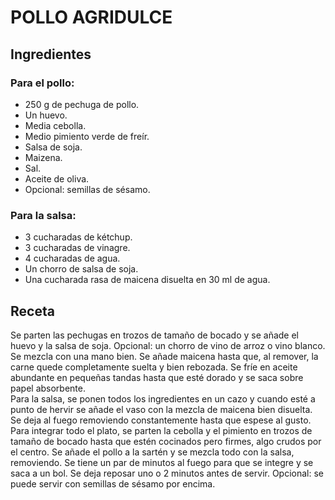 # POLLO AGRIDULCE

## Ingredientes

### Para el pollo:

- 250 g de pechuga de pollo.
- Un huevo.
- Media cebolla.
- Medio pimiento verde de freír.
- Salsa de soja.
- Maizena.
- Sal.
- Aceite de oliva.
- Opcional: semillas de sésamo.

### Para la salsa:

- 3 cucharadas de kétchup.
- 3 cucharadas de vinagre.
- 4 cucharadas de agua.
- Un chorro de salsa de soja.
- Una cucharada rasa de maicena disuelta en 30 ml de agua.

## Receta

Se parten las pechugas en trozos de tamaño de bocado y se añade el huevo y la salsa de soja. Opcional: un chorro de vino de arroz o vino blanco. Se mezcla con una mano bien. Se añade maicena hasta que, al remover, la carne quede completamente suelta y bien rebozada. Se fríe en aceite abundante en pequeñas tandas hasta que esté dorado y se saca sobre papel absorbente.<br>
Para la salsa, se ponen todos los ingredientes en un cazo y cuando esté a punto de hervir se añade el vaso con la mezcla de maicena bien disuelta. Se deja al fuego removiendo constantemente hasta que espese al gusto.<br>
Para integrar todo el plato, se parten la cebolla y el pimiento en trozos de tamaño de bocado hasta que estén cocinados pero firmes, algo crudos por el centro. Se añade el pollo a la sartén y se mezcla todo con la salsa, removiendo. Se tiene un par de minutos al fuego para que se integre y se saca a un bol. Se deja reposar uno o 2 minutos antes de servir. Opcional: se puede servir con semillas de sésamo por encima.
